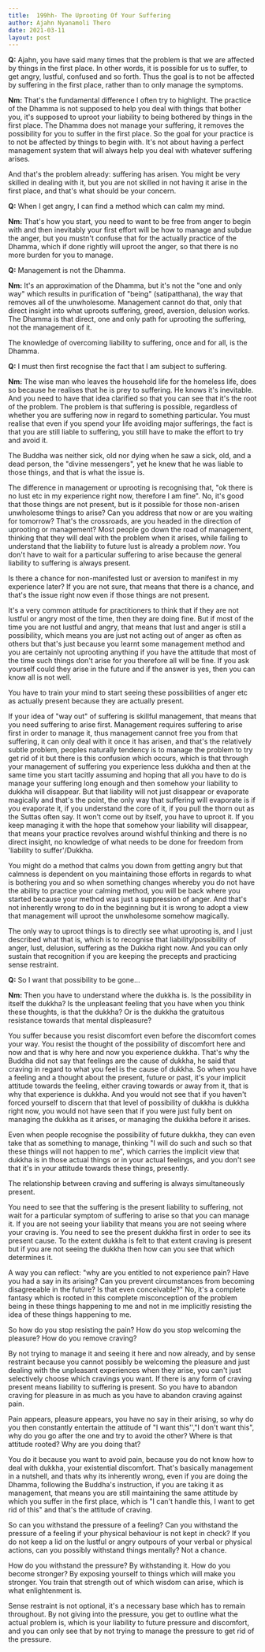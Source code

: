 ```yaml
---
title:  199hh- The Uprooting Of Your Suffering
author: Ajahn Nyanamoli Thero
date: 2021-03-11
layout: post
---
```


**Q:** Ajahn, you have said many times that the problem is that we are
affected by things in the first place. In other words, it is possible
for us to suffer, to get angry, lustful, confused and so forth. Thus the
goal is to not be affected by suffering in the first place, rather than
to only manage the symptoms.

**Nm:** That\'s the fundamental difference I often try to highlight. The
practice of the Dhamma is not supposed to help you deal with things that
bother you, it\'s supposed to uproot your liability to being bothered by
things in the first place. The Dhamma does not manage your suffering, it
removes the possibility for you to suffer in the first place. So the
goal for your practice is to not be affected by things to begin with.
It's not about having a perfect management system that will always help
you deal with whatever suffering arises.

And that\'s the problem already: suffering has arisen. You might be very
skilled in dealing with it, but you are not skilled in not having it
arise in the first place, and that\'s what should be your concern.

**Q:** When I get angry, I can find a method which can calm my mind.

**Nm:** That\'s how you start, you need to want to be free from anger to
begin with and then inevitably your first effort will be how to manage
and subdue the anger, but you mustn\'t confuse that for the actually
practice of the Dhamma, which if done rightly will uproot the anger, so
that there is no more burden for you to manage.

**Q:** Management is not the Dhamma.

**Nm:** It\'s an approximation of the Dhamma, but it\'s not the "one and
only way" which results in purification of "being" (satipatthana), the
way that removes all of the unwholesome. Management cannot do that, only
that direct insight into what uproots suffering, greed, aversion,
delusion works. The Dhamma is that direct, one and only path for
uprooting the suffering, not the management of it.

The knowledge of overcoming liability to suffering, once and for all, is
the Dhamma.

**Q:** I must then first recognise the fact that I am subject to
suffering.

**Nm:** The wise man who leaves the household life for the homeless
life, does so because he realises that he is prey to suffering. He knows
it\'s inevitable. And you need to have that idea clarified so that you
can see that it\'s the root of the problem. The problem is that
suffering is possible, regardless of whether you are suffering now in
regard to something particular. You must realise that even if you spend
your life avoiding major sufferings, the fact is that you are still
liable to suffering, you still have to make the effort to try and avoid
it.

The Buddha was neither sick, old nor dying when he saw a sick, old, and
a dead person, the "divine messengers", yet he knew that he was liable
to those things, and that is what the issue is.

The difference in management or uprooting is recognising that, "ok there
is no lust etc in my experience right now, therefore I am fine". No,
it\'s good that those things are not present, but is it possible for
those non-arisen unwholesome things to arise? Can you address that now
or are you waiting for tomorrow? That's the crossroads, are you headed
in the direction of uprooting or management? Most people go down the
road of management, thinking that they will deal with the problem when
it arises, while failing to understand that the liability to future lust
is already a problem ​*now​*. You don\'t have to wait for a particular
suffering to arise because the general liability to suffering is always
present.

Is there a chance for non-manifested lust or aversion to manifest in my
experience later? If you are not sure, that means that there is a
chance, and that\'s the issue right now even if those things are not
present.

It\'s a very common attitude for practitioners to think that if they are
not lustful or angry most of the time, then they are doing fine. But if
most of the time you are not lustful and angry, that means that lust and
anger is still a possibility, which means you are just not acting out of
anger as often as others but that's just because you learnt some
management method and you are certainly not uprooting anything if you
have the attitude that most of the time such things don\'t arise for you
therefore all will be fine. If you ask yourself could they arise in the
future and if the answer is yes, then you can know all is not well.

You have to train your mind to start seeing these possibilities of anger
etc as actually present because they are actually present.

If your idea of "way out" of suffering is skillful management, that
means that you need suffering to arise first. Management requires
suffering to arise first in order to manage it, thus management cannot
free you from that suffering, it can only deal with it once it has
arisen, and that\'s the relatively subtle problem, peoples naturally
tendency is to manage the problem to try get rid of it but there is this
confusion which occurs, which is that through your management of
suffering you experience less dukkha and then at the same time you start
tacitly assuming and hoping that all you have to do is manage your
suffering long enough and then somehow your liability to dukkha will
disappear. But that liability will not just disappear or evaporate
magically and that\'s the point, the only way that suffering will
evaporate is if you evaporate it, if you understand the core of it, if
you pull the thorn out as the Suttas often say. It won\'t come out by
itself, you have to uproot it. If you keep managing it with the hope
that somehow your liability will disappear, that means your practice
revolves around wishful thinking and there is no direct insight, no
knowledge of what needs to be done for freedom from 'liability to
suffer'/Dukkha.

You might do a method that calms you down from getting angry but that
calmness is dependent on you maintaining those efforts in regards to
what is bothering you and so when something changes whereby you do not
have the ability to practice your calming method, you will be back where
you started because your method was just a suppression of anger. And
that\'s not inherently wrong to do in the beginning but it is wrong to
adopt a view that management will uproot the unwholesome somehow
magically.

The only way to uproot things is to directly see what uprooting is, and
I just described what that is, which is to recognise that
liability/possibility of anger, lust, delusion, suffering as the Dukkha
right now. And you can only sustain that recognition if you are keeping
the precepts and practicing sense restraint.

**Q:** So I want that possibility to be gone...

**Nm:** Then you have to understand where the dukkha is. Is the
possibility in itself the dukkha? Is the unpleasant feeling that you
have when you think these thoughts, is that the dukkha? Or is the dukkha
the gratuitous resistance towards that mental displeasure?

You suffer because you resist discomfort even before the discomfort
comes your way. You resist the thought of the possibility of discomfort
here and now and that is why here and now you experience dukkha. That\'s
why the Buddha did not say that feelings are the cause of dukkha, he
said that craving in regard to what you feel is the cause of dukkha. So
when you have a feeling and a thought about the present, future or past,
it\'s your implicit attitude towards the feeling, either craving towards
or away from it, that is why that experience is dukkha. And you would
not see that if you haven\'t forced yourself to discern that that level
of possibility of dukkha is dukkha right now, you would not have seen
that if you were just fully bent on managing the dukkha as it arises, or
managing the dukkha before it arises.

Even when people recognise the possibility of future dukkha, they can
even take that as something to manage, thinking "I will do such and such
so that these things will not happen to me", which carries the implicit
view that dukkha is in those actual things or in your actual feelings,
and you don\'t see that it\'s in your attitude towards these things,
presently.

The relationship between craving and suffering is always simultaneously
present.

You need to see that the suffering is the present liability to
suffering, not wait for a particular symptom of suffering to arise so
that you can manage it. If you are not seeing your liability that means
you are not seeing where your craving is. You need to see the present
dukkha first in order to see its present cause. To the extent dukkha is
felt to that extent craving is present but if you are not seeing the
dukkha then how can you see that which determines it.

A way you can reflect: "why are you entitled to not experience pain?
Have you had a say in its arising? Can you prevent circumstances from
becoming disagreeable in the future? Is that even conceivable?" No,
it\'s a complete fantasy which is rooted in this complete misconception
of the problem being in these things happening to me and not in me
implicitly resisting the idea of these things happening to me.

So how do you stop resisting the pain? How do you stop welcoming the
pleasure? How do you remove craving?

By not trying to manage it and seeing it here and now already, and by
sense restraint because you cannot possibly be welcoming the pleasure
and just dealing with the unpleasant experiences when they arise, you
can\'t just selectively choose which cravings you want. If there is any
form of craving present means liability to suffering is present. So you
have to abandon craving for pleasure in as much as you have to abandon
craving against pain.

Pain appears, pleasure appears, you have no say in their arising, so why
do you then constantly entertain the attitude of "I want this\'\',"I
don\'t want this\", why do you go after the one and try to avoid the
other? Where is that attitude rooted? Why are you doing that?

You do it because you want to avoid pain, because you do not know how to
deal with dukkha, your existential discomfort. That\'s basically
management in a nutshell, and thats why its inherently wrong, even if
you are doing the Dhamma, following the Buddha\'s instruction, if you
are taking it as management, that means you are still maintaining the
same attitude by which you suffer in the first place, which is "I can\'t
handle this, I want to get rid of this" and that\'s the attitude of
craving.

So can you withstand the pressure of a feeling? Can you withstand the
pressure of a feeling if your physical behaviour is not kept in check?
If you do not keep a lid on the lustful or angry outpours of your verbal
or physical actions, can you possibly withstand things mentally? Not a
chance.

How do you withstand the pressure? By withstanding it. How do you become
stronger? By exposing yourself to things which will make you stronger.
You train that strength out of which wisdom can arise, which is what
enlightenment is.

Sense restraint is not optional, it\'s a necessary base which has to
remain throughout. By not giving into the pressure, you get to outline
what the actual problem is, which is your liability to future pressure
and discomfort, and you can only see that by not trying to manage the
pressure to get rid of the pressure.


